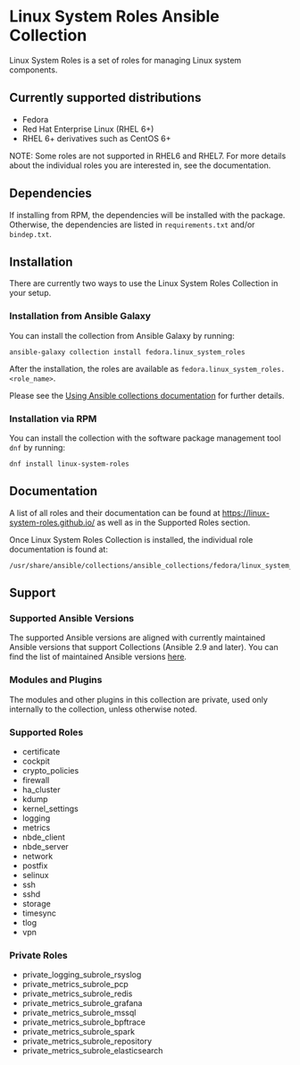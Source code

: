 Linux System Roles Ansible Collection
=====================================

Linux System Roles is a set of roles for managing Linux system components.

## Currently supported distributions

* Fedora
* Red Hat Enterprise Linux (RHEL 6+)
* RHEL 6+ derivatives such as CentOS 6+

NOTE: Some roles are not supported in RHEL6 and RHEL7. For more details about the individual roles you are interested in, see the documentation.

## Dependencies

If installing from RPM, the dependencies will be installed with the package.
Otherwise, the dependencies are listed in `requirements.txt` and/or `bindep.txt`.

## Installation

There are currently two ways to use the Linux System Roles Collection in your setup.

### Installation from Ansible Galaxy

You can install the collection from Ansible Galaxy by running:
```
ansible-galaxy collection install fedora.linux_system_roles
```

After the installation, the roles are available as `fedora.linux_system_roles.<role_name>`.

Please see the [Using Ansible collections documentation](https://docs.ansible.com/ansible/devel/user_guide/collections_using.html) for further details.

### Installation via RPM

You can install the collection with the software package management tool `dnf` by running:
```
dnf install linux-system-roles
```

## Documentation

A list of all roles and their documentation can be found at https://linux-system-roles.github.io/ as well as in the Supported Roles section.

Once Linux System Roles Collection is installed, the individual role documentation is found at:
```
/usr/share/ansible/collections/ansible_collections/fedora/linux_system_roles/roles/<role_name>/README.md
```

## Support

### Supported Ansible Versions

The supported Ansible versions are aligned with currently maintained Ansible versions that support Collections (Ansible 2.9 and later). You can find the list of maintained Ansible versions [here](https://docs.ansible.com/ansible/latest/reference_appendices/release_and_maintenance.html#release-status).

### Modules and Plugins

The modules and other plugins in this collection are private, used only internally to the collection, unless otherwise noted.


### Supported Roles

<!--ts-->
  * certificate
  * cockpit
  * crypto_policies
  * firewall
  * ha_cluster
  * kdump
  * kernel_settings
  * logging
  * metrics
  * nbde_client
  * nbde_server
  * network
  * postfix
  * selinux
  * ssh
  * sshd
  * storage
  * timesync
  * tlog
  * vpn
<!--te-->

### Private Roles

<!--ts-->
  * private_logging_subrole_rsyslog
  * private_metrics_subrole_pcp
  * private_metrics_subrole_redis
  * private_metrics_subrole_grafana
  * private_metrics_subrole_mssql
  * private_metrics_subrole_bpftrace
  * private_metrics_subrole_spark
  * private_metrics_subrole_repository
  * private_metrics_subrole_elasticsearch
<!--te-->
